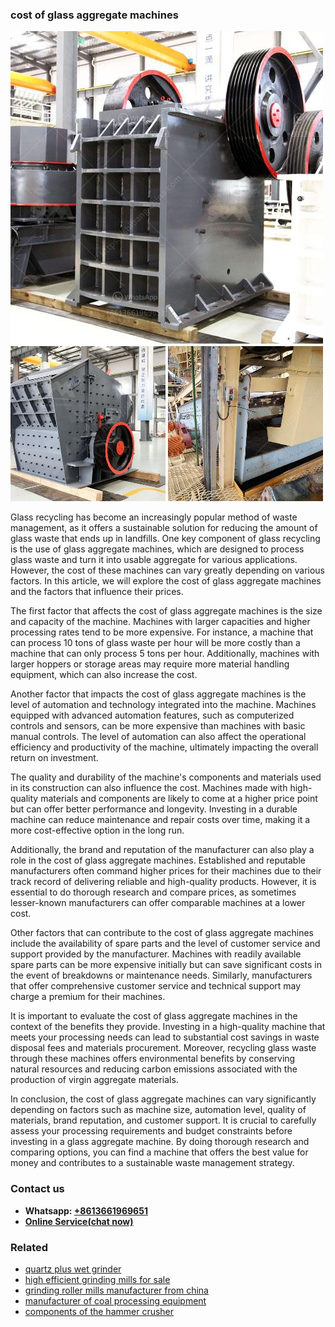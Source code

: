 <h3>cost of glass aggregate machines</h3><img src='1704951614.jpg' alt=''><p>Glass recycling has become an increasingly popular method of waste management, as it offers a sustainable solution for reducing the amount of glass waste that ends up in landfills. One key component of glass recycling is the use of glass aggregate machines, which are designed to process glass waste and turn it into usable aggregate for various applications. However, the cost of these machines can vary greatly depending on various factors. In this article, we will explore the cost of glass aggregate machines and the factors that influence their prices.</p><p>The first factor that affects the cost of glass aggregate machines is the size and capacity of the machine. Machines with larger capacities and higher processing rates tend to be more expensive. For instance, a machine that can process 10 tons of glass waste per hour will be more costly than a machine that can only process 5 tons per hour. Additionally, machines with larger hoppers or storage areas may require more material handling equipment, which can also increase the cost.</p><p>Another factor that impacts the cost of glass aggregate machines is the level of automation and technology integrated into the machine. Machines equipped with advanced automation features, such as computerized controls and sensors, can be more expensive than machines with basic manual controls. The level of automation can also affect the operational efficiency and productivity of the machine, ultimately impacting the overall return on investment.</p><p>The quality and durability of the machine's components and materials used in its construction can also influence the cost. Machines made with high-quality materials and components are likely to come at a higher price point but can offer better performance and longevity. Investing in a durable machine can reduce maintenance and repair costs over time, making it a more cost-effective option in the long run.</p><p>Additionally, the brand and reputation of the manufacturer can also play a role in the cost of glass aggregate machines. Established and reputable manufacturers often command higher prices for their machines due to their track record of delivering reliable and high-quality products. However, it is essential to do thorough research and compare prices, as sometimes lesser-known manufacturers can offer comparable machines at a lower cost.</p><p>Other factors that can contribute to the cost of glass aggregate machines include the availability of spare parts and the level of customer service and support provided by the manufacturer. Machines with readily available spare parts can be more expensive initially but can save significant costs in the event of breakdowns or maintenance needs. Similarly, manufacturers that offer comprehensive customer service and technical support may charge a premium for their machines.</p><p>It is important to evaluate the cost of glass aggregate machines in the context of the benefits they provide. Investing in a high-quality machine that meets your processing needs can lead to substantial cost savings in waste disposal fees and materials procurement. Moreover, recycling glass waste through these machines offers environmental benefits by conserving natural resources and reducing carbon emissions associated with the production of virgin aggregate materials.</p><p>In conclusion, the cost of glass aggregate machines can vary significantly depending on factors such as machine size, automation level, quality of materials, brand reputation, and customer support. It is crucial to carefully assess your processing requirements and budget constraints before investing in a glass aggregate machine. By doing thorough research and comparing options, you can find a machine that offers the best value for money and contributes to a sustainable waste management strategy.</p><h3>Contact us</h3><ul><li><strong>Whatsapp:&nbsp;<a href="https://wa.me/8613661969651">+8613661969651</a></strong></li><li><a href="https://swt.shibang-china.com/?git&amp;zhl&amp;cost of glass aggregate machines"><strong>Online Service(chat now)</strong></a></li></ul><h3>Related</h3><ul><li><a href='quartz plus wet grinder.md'>quartz plus wet grinder</a></li><li><a href='high efficient grinding mills for sale.md'>high efficient grinding mills for sale</a></li><li><a href='grinding roller mills manufacturer from china.md'>grinding roller mills manufacturer from china</a></li><li><a href='manufacturer of coal processing equipment.md'>manufacturer of coal processing equipment</a></li><li><a href='components of the hammer crusher.md'>components of the hammer crusher</a></li></ul>